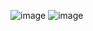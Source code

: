 ![image](https://github.com/Genocider34/WebSys-PrelimTP/assets/155958123/3d8ad5b2-02b7-42af-910c-44ddc3339c48)
![image](https://github.com/Genocider34/WebSys-PrelimTP/assets/155958123/15e4ecc8-2858-461a-91c9-c65ce782e06d)
